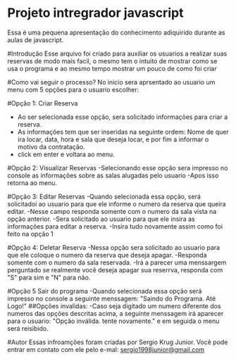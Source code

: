 # Projeto intregrador javascript
Essa é uma pequena apresentação do conhecimento adiquirido durante as aulas de javascript.

#Introdução
Esse arquivo foi criado para auxiliar os usuarios a realizar suas reservas de modo mais facil, o mesmo tem o intuito de mostrar como se usa o programa e ao mesmo tempo mostrar um pouco de como foi criar 

#Como vai seguir o processo?
No inicio sera aprsentado ao usuario um menu com 5 opções para o usuario escolher:

#Opção 1: Criar Reserva 
- Ao ser selecionada esse opção, sera solicitado informações para criar a reserva.
- As informações tem que ser inseridas na seguinte ordem: Nome de quer ira locar, data, hora e sala que deseja locar, e por fim a informar o motivo da contratação.
- click em enter e voltara ao menu.

#Opção 2: Visualizar Reservas
-Selecionando esse opção sera impresso no console as informações sobre as salas alugadas pelo usuario
-Apos isso retorna ao menu.

#Opção 3: Editar Reservas
-Quando selecionada essa opção, será solicitadoi ao usuario para que ele informe o numero da reserva que queira editar.
-Nesse campo responda somente com o numero da sala vista na opção anterior.
-Sera solicitado ao usuario para que ele insira as informações para editar a reserva.
-Insira tudo novamente assim como foi feito na opção 1

#Opção 4: Deletar Reserva
-Nessa opção sera solicitado ao usuario para que ele coloque o numero da reserva que deseja apagar.
-Responda somente com o numero da sala reservada.
-Irá a parecer uma menssargem perguntado se realmente você deseja apagar sua reserrva, responda com "S" para sim e "N" para não.

#Opção 5 Sair do programa 
-Quando selecionada essa opção será impresso no console a seguinte menssagem: "Saindo do Programa. Até Logo!"
##Opções invalidas:
-Caso seja digitado um numero diferente dos numeros das opções descritas acima, a seguinte menssagem irá aparecer para o usuario: "Opção inválida. tente novamente." e em seguida o menu será reisibido.

#Autor 
Essas infroamções foram criadas por Sergio Krug Junior. Você pode entrar em contato com ele pelo e-mal: sergio1998junior@gmail.com
